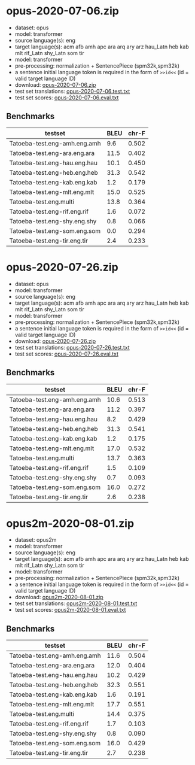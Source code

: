 # opus-2020-07-06.zip

* dataset: opus
* model: transformer
* source language(s): eng
* target language(s): acm afb amh apc ara arq ary arz hau_Latn heb kab mlt rif_Latn shy_Latn som tir
* model: transformer
* pre-processing: normalization + SentencePiece (spm32k,spm32k)
* a sentence initial language token is required in the form of `>>id<<` (id = valid target language ID)
* download: [opus-2020-07-06.zip](https://object.pouta.csc.fi/Tatoeba-MT-models/eng-afa/opus-2020-07-06.zip)
* test set translations: [opus-2020-07-06.test.txt](https://object.pouta.csc.fi/Tatoeba-MT-models/eng-afa/opus-2020-07-06.test.txt)
* test set scores: [opus-2020-07-06.eval.txt](https://object.pouta.csc.fi/Tatoeba-MT-models/eng-afa/opus-2020-07-06.eval.txt)

## Benchmarks

| testset               | BLEU  | chr-F |
|-----------------------|-------|-------|
| Tatoeba-test.eng-amh.eng.amh 	| 9.6 	| 0.502 |
| Tatoeba-test.eng-ara.eng.ara 	| 11.5 	| 0.402 |
| Tatoeba-test.eng-hau.eng.hau 	| 10.1 	| 0.450 |
| Tatoeba-test.eng-heb.eng.heb 	| 31.3 	| 0.542 |
| Tatoeba-test.eng-kab.eng.kab 	| 1.2 	| 0.179 |
| Tatoeba-test.eng-mlt.eng.mlt 	| 15.0 	| 0.525 |
| Tatoeba-test.eng.multi 	| 13.8 	| 0.364 |
| Tatoeba-test.eng-rif.eng.rif 	| 1.6 	| 0.072 |
| Tatoeba-test.eng-shy.eng.shy 	| 0.8 	| 0.066 |
| Tatoeba-test.eng-som.eng.som 	| 0.0 	| 0.294 |
| Tatoeba-test.eng-tir.eng.tir 	| 2.4 	| 0.233 |

# opus-2020-07-26.zip

* dataset: opus
* model: transformer
* source language(s): eng
* target language(s): acm afb amh apc ara arq ary arz hau_Latn heb kab mlt rif_Latn shy_Latn som tir
* model: transformer
* pre-processing: normalization + SentencePiece (spm32k,spm32k)
* a sentence initial language token is required in the form of `>>id<<` (id = valid target language ID)
* download: [opus-2020-07-26.zip](https://object.pouta.csc.fi/Tatoeba-MT-models/eng-afa/opus-2020-07-26.zip)
* test set translations: [opus-2020-07-26.test.txt](https://object.pouta.csc.fi/Tatoeba-MT-models/eng-afa/opus-2020-07-26.test.txt)
* test set scores: [opus-2020-07-26.eval.txt](https://object.pouta.csc.fi/Tatoeba-MT-models/eng-afa/opus-2020-07-26.eval.txt)

## Benchmarks

| testset               | BLEU  | chr-F |
|-----------------------|-------|-------|
| Tatoeba-test.eng-amh.eng.amh 	| 10.6 	| 0.513 |
| Tatoeba-test.eng-ara.eng.ara 	| 11.2 	| 0.397 |
| Tatoeba-test.eng-hau.eng.hau 	| 8.2 	| 0.429 |
| Tatoeba-test.eng-heb.eng.heb 	| 31.3 	| 0.541 |
| Tatoeba-test.eng-kab.eng.kab 	| 1.2 	| 0.175 |
| Tatoeba-test.eng-mlt.eng.mlt 	| 17.0 	| 0.532 |
| Tatoeba-test.eng.multi 	| 13.7 	| 0.363 |
| Tatoeba-test.eng-rif.eng.rif 	| 1.5 	| 0.109 |
| Tatoeba-test.eng-shy.eng.shy 	| 0.7 	| 0.093 |
| Tatoeba-test.eng-som.eng.som 	| 16.0 	| 0.272 |
| Tatoeba-test.eng-tir.eng.tir 	| 2.6 	| 0.238 |

# opus2m-2020-08-01.zip

* dataset: opus2m
* model: transformer
* source language(s): eng
* target language(s): acm afb amh apc ara arq ary arz hau_Latn heb kab mlt rif_Latn shy_Latn som tir
* model: transformer
* pre-processing: normalization + SentencePiece (spm32k,spm32k)
* a sentence initial language token is required in the form of `>>id<<` (id = valid target language ID)
* download: [opus2m-2020-08-01.zip](https://object.pouta.csc.fi/Tatoeba-MT-models/eng-afa/opus2m-2020-08-01.zip)
* test set translations: [opus2m-2020-08-01.test.txt](https://object.pouta.csc.fi/Tatoeba-MT-models/eng-afa/opus2m-2020-08-01.test.txt)
* test set scores: [opus2m-2020-08-01.eval.txt](https://object.pouta.csc.fi/Tatoeba-MT-models/eng-afa/opus2m-2020-08-01.eval.txt)

## Benchmarks

| testset               | BLEU  | chr-F |
|-----------------------|-------|-------|
| Tatoeba-test.eng-amh.eng.amh 	| 11.6 	| 0.504 |
| Tatoeba-test.eng-ara.eng.ara 	| 12.0 	| 0.404 |
| Tatoeba-test.eng-hau.eng.hau 	| 10.2 	| 0.429 |
| Tatoeba-test.eng-heb.eng.heb 	| 32.3 	| 0.551 |
| Tatoeba-test.eng-kab.eng.kab 	| 1.6 	| 0.191 |
| Tatoeba-test.eng-mlt.eng.mlt 	| 17.7 	| 0.551 |
| Tatoeba-test.eng.multi 	| 14.4 	| 0.375 |
| Tatoeba-test.eng-rif.eng.rif 	| 1.7 	| 0.103 |
| Tatoeba-test.eng-shy.eng.shy 	| 0.8 	| 0.090 |
| Tatoeba-test.eng-som.eng.som 	| 16.0 	| 0.429 |
| Tatoeba-test.eng-tir.eng.tir 	| 2.7 	| 0.238 |

